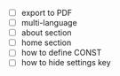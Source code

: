 - [ ] export to PDF
- [ ] multi-language
- [ ] about section
- [ ] home section
- [ ] how to define CONST
- [ ] how to hide settings key